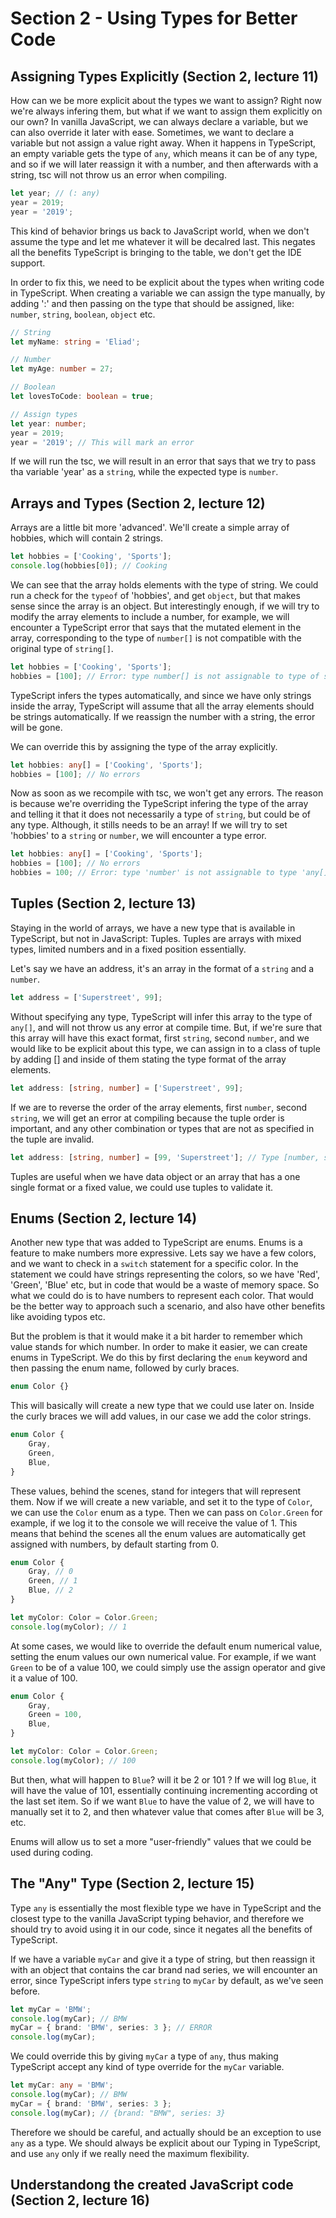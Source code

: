 <!-- markdownlint-disable MD010 -->

# Section 2 - Using Types for Better Code

## Assigning Types Explicitly (Section 2, lecture 11)

How can we be more explicit about the types we want to assign? Right now we're always infering them, but what if we want to assign them explicitly on our own? In vanilla JavaScript, we can always declare a variable, but we can also override it later with ease. Sometimes, we want to declare a variable but not assign a value right away. When it happens in TypeScript, an empty variable gets the type of `any`, which means it can be of any type, and so if we will later reassign it with a number, and then afterwards with a string, tsc will not throw us an error when compiling.

```js
let year; // (: any)
year = 2019;
year = '2019';
```

This kind of behavior brings us back to JavaScript world, when we don't assume the type and let me whatever it will be decalred last. This negates all the benefits TypeScript is bringing to the table, we don't get the IDE support.

In order to fix this, we need to be explicit about the types when writing code in TypeScript. When creating a variable we can assign the type manually, by adding ':' and then passing on the type that should be assigned, like: `number`, `string`, `boolean`, `object` etc.

```ts
// String
let myName: string = 'Eliad';

// Number
let myAge: number = 27;

// Boolean
let lovesToCode: boolean = true;

// Assign types
let year: number;
year = 2019;
year = '2019'; // This will mark an error
```

If we will run the tsc, we will result in an error that says that we try to pass tha variable 'year' as a `string`, while the expected type is `number`.

## Arrays and Types (Section 2, lecture 12)

Arrays are a little bit more 'advanced'. We'll create a simple array of hobbies, which will contain 2 strings.

```ts
let hobbies = ['Cooking', 'Sports'];
console.log(hobbies[0]); // Cooking
```

We can see that the array holds elements with the type of string. We could run a check for the `typeof` of 'hobbies', and get `object`, but that makes sense since the array is an object. But interestingly enough, if we will try to modify the array elements to include a number, for example, we will encounter a TypeScript error that says that the mutated element in the array, corresponding to the type of `number[]` is not compatible with the original type of `string[]`.

```ts
let hobbies = ['Cooking', 'Sports'];
hobbies = [100]; // Error: type number[] is not assignable to type of string[]
```

TypeScript infers the types automatically, and since we have only strings inside the array, TypeScript will assume that all the array elements should be strings automatically. If we reassign the number with a string, the error will be gone.

We can override this by assigning the type of the array explicitly.

```ts
let hobbies: any[] = ['Cooking', 'Sports'];
hobbies = [100]; // No errors
```

Now as soon as we recompile with tsc, we won't get any errors. The reason is because we're overriding the TypeScript infering the type of the array and telling it that it does not necessarily a type of `string`, but could be of any type. Although, it stills needs to be an array! If we will try to set 'hobbies' to a `string` or `number`, we will encounter a type error.

```ts
let hobbies: any[] = ['Cooking', 'Sports'];
hobbies = [100]; // No errors
hobbies = 100; // Error: type 'number' is not assignable to type 'any[]
```

## Tuples (Section 2, lecture 13)

Staying in the world of arrays, we have a new type that is available in TypeScript, but not in JavaScript: Tuples. Tuples are arrays with mixed types, limited numbers and in a fixed position essentially.

Let's say we have an address, it's an array in the format of a `string` and a `number`.

```ts
let address = ['Superstreet', 99];
```

Without specifying any type, TypeScript will infer this array to the type of `any[]`, and will not throw us any error at compile time. But, if we're sure that this array will have this exact format, first `string`, second `number`, and we would like to be explicit about this type, we can assign in to a class of tuple by adding [] and inside of them stating the type format of the array elements.

```ts
let address: [string, number] = ['Superstreet', 99];
```

If we are to reverse the order of the array elements, first `number`, second `string`, we will get an error at compiling because the tuple order is important, and any other combination or types that are not as specified in the tuple are invalid.

```ts
let address: [string, number] = [99, 'Superstreet']; // Type [number, string] is not assignable to type [string, number]
```

Tuples are useful when we have data object or an array that has a one single format or a fixed value, we could use tuples to validate it.

## Enums (Section 2, lecture 14)

Another new type that was added to TypeScript are enums. Enums is a feature to make numbers more expressive. Lets say we have a few colors, and we want to check in a `switch` statement for a specific color. In the statement we could have strings representing the colors, so we have 'Red', 'Green', 'Blue' etc, but in code that would be a waste of memory space. So what we could do is to have numbers to represent each color. That would be the better way to approach such a scenario, and also have other benefits like avoiding typos etc.

But the problem is that it would make it a bit harder to remember which value stands for which number. In order to make it easier, we can create enums in TypeScript. We do this by first declaring the `enum` keyword and then passing the enum name, followed by curly braces.

```ts
enum Color {}
```

This will basically will create a new type that we could use later on. Inside the curly braces we will add values, in our case we add the color strings.

```ts
enum Color {
	Gray,
	Green,
	Blue,
}
```

These values, behind the scenes, stand for integers that will represent them. Now if we will create a new variable, and set it to the type of `Color`, we can use the `Color` enum as a type. Then we can pass on `Color.Green` for example, if we log it to the console we will receive the value of 1. This means that behind the scenes all the enum values are automatically get assigned with numbers, by default starting from 0.

```ts
enum Color {
	Gray, // 0
	Green, // 1
	Blue, // 2
}

let myColor: Color = Color.Green;
console.log(myColor); // 1
```

At some cases, we would like to override the default enum numerical value, setting the enum values our own numerical value. For example, if we want `Green` to be of a value 100, we could simply use the assign operator and give it a value of 100.

```ts
enum Color {
	Gray,
	Green = 100,
	Blue,
}

let myColor: Color = Color.Green;
console.log(myColor); // 100
```

But then, what will happen to `Blue`? will it be 2 or 101 ? If we will log `Blue`, it will have the value of 101, essentially continuing incrementing according ot the last set item. So if we want `Blue` to have the value of 2, we will have to manually set it to 2, and then whatever value that comes after `Blue` will be 3, etc.

Enums will allow us to set a more "user-friendly" values that we could be used during coding.

## The "Any" Type (Section 2, lecture 15)

Type `any` is essentially the most flexible type we have in TypeScript and the closest type to the vanilla JavaScript typing behavior, and therefore we should try to avoid using it in our code, since it negates all the benefits of TypeScript.

If we have a variable `myCar` and give it a type of string, but then reassign it with an object that contains the car brand nad series, we will encounter an error, since TypeScript infers type `string` to `myCar` by default, as we've seen before.

```ts
let myCar = 'BMW';
console.log(myCar); // BMW
myCar = { brand: 'BMW', series: 3 }; // ERROR
console.log(myCar);
```

We could override this by giving `myCar` a type of `any`, thus making TypeScript accept any kind of type override for the `myCar` variable.

```ts
let myCar: any = 'BMW';
console.log(myCar); // BMW
myCar = { brand: 'BMW', series: 3 };
console.log(myCar); // {brand: "BMW", series: 3}
```

Therefore we should be careful, and actually should be an exception to use `any` as a type. We should always be explicit about our Typing in TypeScript, and use `any` only if we really need the maximum flexibility.

## Understandong the created JavaScript code (Section 2, lecture 16)
